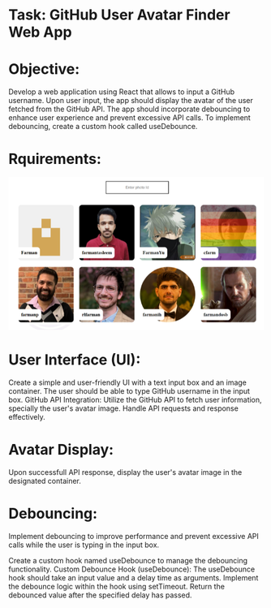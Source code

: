 # Task: GitHub User Avatar Finder Web App

# Objective:

Develop a web application using React that allows to input a GitHub username. Upon user input, the app should display the avatar of the user fetched from the GitHub API. The app should incorporate debouncing to enhance user experience and prevent excessive API calls. To implement debouncing, create a custom hook called useDebounce.

# Rquirements:

<img src="https://github.com/salmanshaikh18/GitHubUser_AvatarFinder_WebApp/blob/main/src/assets/requiements.png" alt='requirements'>

# User Interface (UI):

Create a simple and user-friendly UI with a text input box and an image container. The user should be able to type GitHub username in the input box.
GitHub API Integration:
Utilize the GitHub API to fetch user information, specially the user's avatar image.
Handle API requests and response effectively.

# Avatar Display: 
Upon successfull API response, display the user's avatar image in the designated container.

# Debouncing: 
Implement debouncing to improve performance and prevent excessive API calls while the user is typing in the input box.

Create a custom hook named useDebounce to manage the debouncing functionality.
Custom Debounce Hook (useDebounce):
The useDebounce hook should take an input value and a delay time as arguments.
Implement the debounce logic within the hook using setTimeout.
Return the debounced value after the specified delay has passed.

